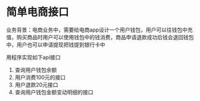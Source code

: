 # 简单电商接口

业务背景：电商业务中，需要给电商app设计一个用户钱包，用户可以往钱包中充值，购买商品时用户可以使用钱包中的钱消费，商品申请退款成功后钱会退回钱包中，用户也可以申请提现把钱提到银行卡中

用程序实现如下api接口

1. 查询用户钱包余额
2. 用户消费100元的接口
3. 用户退款20元接口
4. 查询用户钱包金额变动明细的接口



